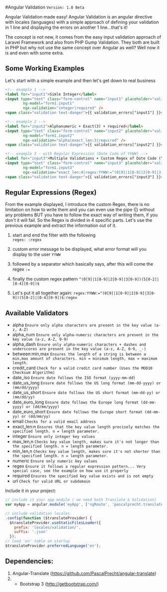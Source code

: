 #Angular Validation
`Version: 1.0 Beta` 

Angular Validation made easy! Angular Validation is an angular directive with locales (languages) with a simple approach of defining your validation in 1 line and displaying the errors on another 1 line...that's it! 

The concept is not new, it comes from the easy input validation approach of Laravel Framework and also from PHP Gump Validation. They both are built in PHP but why not use the same concept over Angular as well? Well now it is and even with some extra.

##  Some Working Examples

Let's start with a simple example and then let's get down to real business

```html
<!-- example 1 -->
<label for="input1">Simle Integer</label>
<input type="text" class="form-control" name="input1" placeholder="validate integer" 
		ng-model="form1.input1" 
		ngx-validation="integer|required" />
<span class="validation text-danger">{{ validation_errors["input1"] }}</span>

<!-- example 2 -->
<label for="input2">Alphanumeric + Exact(3) + required</label>
<input type="text" class="form-control" name="input2" placeholder="validate alphanumeric(3)" 
		ng-model="form1.input2" 
		ngx-validation="alpha|exact_len:3|required" />
<span class="validation text-danger">{{ validation_errors["input2"] }}</span>

<!-- example 3 - with Regular Expression (Date Code of YYWW) -->
<label for="input3">Multiple Validations + Custom Regex of Date Code (YYWW)</label>
<input type="text" class="form-control" name="input3" placeholder="validate decimal" 
		ng-model="form1.input3" 
		ngx-validation="exact_len:4|regex:YYWW:=^(0[9]|1[0-9]|2[0-9]|3[0-9])(5[0-2]|[0-4][0-9])$:regex|required|integer" />
<span class="validation text-danger">{{ validation_errors["input3"] }}</span>
```

Regular Expressions (Regex)
--------------------
From the example displayed, I introduce the custom Regex, there is no limitation on how to write them and you can even use the pipe (|) without any problems BUT you have to follow the exact way of writing them, if you don't it will fail. So the Regex is divided in 4 specific parts. Let's use the previous example and extract the information out of it.

1. start and end the filter with the following   
`regex: :regex`

2. custom error message to be displayed, what error format will you display to the user
`YYWW`

3. followed by a separator which basically says, after this will come the regex
`:=`

4. finally the custom regex pattern
`^(0[9]|1[0-9]|2[0-9]|3[0-9])(5[0-2]|[0-4][0-9])$`

5. Let's put it all together again:
`regex:YYWW:=^(0[9]|1[0-9]|2[0-9]|3[0-9])(5[0-2]|[0-4][0-9])$:regex`

Available Validators
--------------------
* alpha `Ensure only alpha characters are present in the key value (a-z, A-Z)`
* alpha_num `Ensure only alpha-numeric characters are present in the key value (a-z, A-Z, 0-9)`
* alpha_dash `Ensure only alpha-numeric characters + dashes and underscores are present in the key value (a-z, A-Z, 0-9, _-)`
* between:min,max `Ensures the length of a string is between a min,max amount of characters. min = minimum length, max = maximum length.`
* credit_card `Check for a valid credit card number (Uses the MOD10 Checksum Algorithm)`
* date_iso `Ensure date follows the ISO format (yyyy-mm-dd)`
* date_us_long `Ensure date follows the US long format (mm-dd-yyyy) or (mm/dd/yyyy)`
* date_us_short `Ensure date follows the US short format (mm-dd-yy) or (mm/dd/yy)`
* date_euro_long `Ensure date follows the Europe long format (dd-mm-yyyy) or (dd/mm/yyyy)`
* date_euro_short `Ensure date follows the Europe short format (dd-mm-yy) or (dd/mm/yy)`
* email `Checks for a valid email address`
* exact_len:n `Ensures that the key value length precisely matches the specified length. n = length parameter.`
* integer `Ensure only integer key values`
* max_len,n `Checks key value length, makes sure it's not longer than the specified length. n = length parameter.`
* min_len,n `Checks key value length, makes sure it's not shorter than the specified length. n = length parameter.`
* numeric `Ensure only numeric key values`
* regex `Ensure it follows a regular expression pattern... Very special case, see the example on how use it properly`
* required `Ensures the specified key value exists and is not empty`
* url `Check for valid URL or subdomain`

Include it in your project:
```javascript
// include it your app module ( we need both Translate & Validation)
var myApp = angular.module('myApp', ['ngRoute', 'pascalprecht.translate', 'ghiscoding.validation']);

// include validation locales
.config(function ($translateProvider) {
  $translateProvider.useStaticFilesLoader({
    prefix: 'locales/validation/',
    suffix: '.json'
  });
// load 'en' table on startup
$translateProvider.preferredLanguage('en');
```

Dependencies:
------------------

1. Angular-Translate (https://github.com/PascalPrecht/angular-translate)
2. * Bootstrap 3 (http://getbootstrap.com/)